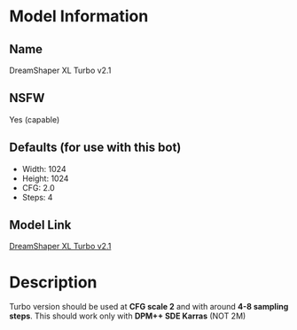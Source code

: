 # Model Information
## Name
DreamShaper XL Turbo v2.1
## NSFW
Yes (capable)
## Defaults (for use with this bot)
* Width: 1024
* Height: 1024
* CFG: 2.0
* Steps: 4
## Model Link
[DreamShaper XL Turbo v2.1](https://civitai.com/models/112902?modelVersionId=351306)
# Description
Turbo version should be used at __**CFG scale 2**__ and with around __**4-8 sampling steps**__. This should work only with __**DPM++ SDE Karras**__ (NOT 2M)